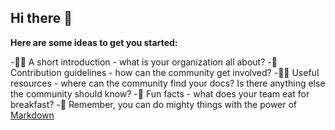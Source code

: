 ## Hi there 👋


**Here are some ideas to get you started:**

-🙋‍♀️ A short introduction - what is your organization all about?
-🌈 Contribution guidelines - how can the community get involved?
-👩‍💻 Useful resources - where can the community find your docs? Is there anything else the community should know?
-🍿 Fun facts - what does your team eat for breakfast?
-🧙 Remember, you can do mighty things with the power of [Markdown](https://docs.github.com/github/writing-on-github/getting-started-with-writing-and-formatting-on-github/basic-writing-and-formatting-syntax)
